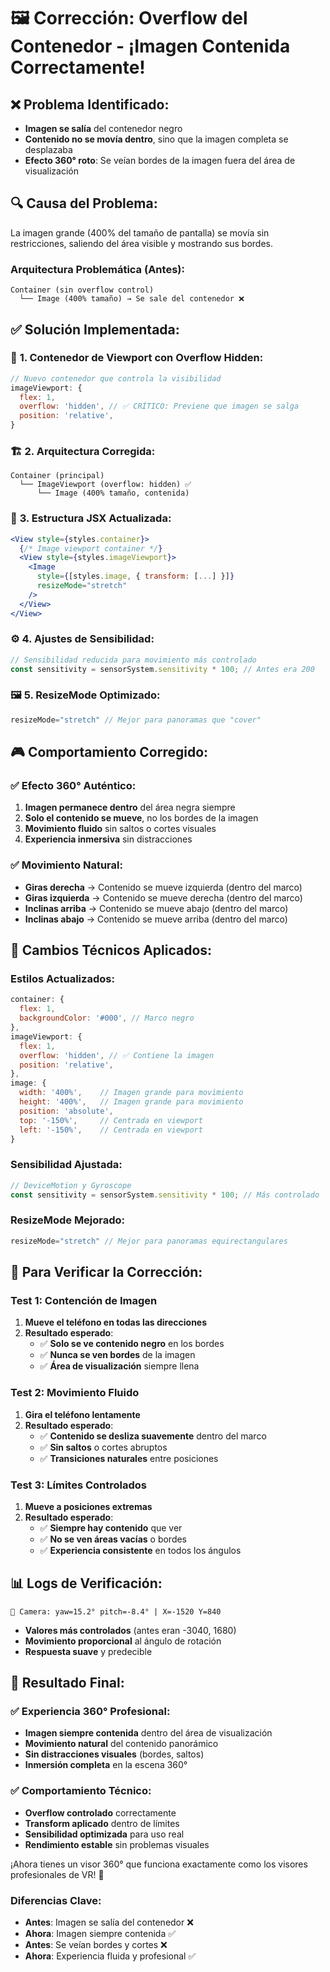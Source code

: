 # 🖼️ Corrección: Overflow del Contenedor - ¡Imagen Contenida Correctamente!

## ❌ **Problema Identificado:**
- **Imagen se salía** del contenedor negro
- **Contenido no se movía dentro**, sino que la imagen completa se desplazaba
- **Efecto 360° roto**: Se veían bordes de la imagen fuera del área de visualización

## 🔍 **Causa del Problema:**
La imagen grande (400% del tamaño de pantalla) se movía sin restricciones, saliendo del área visible y mostrando sus bordes.

### **Arquitectura Problemática (Antes):**
```
Container (sin overflow control)
  └── Image (400% tamaño) → Se sale del contenedor ❌
```

## ✅ **Solución Implementada:**

### 🎯 **1. Contenedor de Viewport con Overflow Hidden:**
```javascript
// Nuevo contenedor que controla la visibilidad
imageViewport: {
  flex: 1,
  overflow: 'hidden', // ✅ CRÍTICO: Previene que imagen se salga
  position: 'relative',
}
```

### 🏗️ **2. Arquitectura Corregida:**
```
Container (principal)
  └── ImageViewport (overflow: hidden) ✅
      └── Image (400% tamaño, contenida)
```

### 📐 **3. Estructura JSX Actualizada:**
```jsx
<View style={styles.container}>
  {/* Image viewport container */}
  <View style={styles.imageViewport}>
    <Image
      style={[styles.image, { transform: [...] }]}
      resizeMode="stretch"
    />
  </View>
</View>
```

### ⚙️ **4. Ajustes de Sensibilidad:**
```javascript
// Sensibilidad reducida para movimiento más controlado
const sensitivity = sensorSystem.sensitivity * 100; // Antes era 200
```

### 🖼️ **5. ResizeMode Optimizado:**
```javascript
resizeMode="stretch" // Mejor para panoramas que "cover"
```

## 🎮 **Comportamiento Corregido:**

### ✅ **Efecto 360° Auténtico:**
1. **Imagen permanece dentro** del área negra siempre
2. **Solo el contenido se mueve**, no los bordes de la imagen
3. **Movimiento fluido** sin saltos o cortes visuales
4. **Experiencia inmersiva** sin distracciones

### ✅ **Movimiento Natural:**
- **Giras derecha** → Contenido se mueve izquierda (dentro del marco)
- **Giras izquierda** → Contenido se mueve derecha (dentro del marco)
- **Inclinas arriba** → Contenido se mueve abajo (dentro del marco)
- **Inclinas abajo** → Contenido se mueve arriba (dentro del marco)

## 🔧 **Cambios Técnicos Aplicados:**

### **Estilos Actualizados:**
```javascript
container: {
  flex: 1,
  backgroundColor: '#000', // Marco negro
},
imageViewport: {
  flex: 1,
  overflow: 'hidden', // ✅ Contiene la imagen
  position: 'relative',
},
image: {
  width: '400%',    // Imagen grande para movimiento
  height: '400%',   // Imagen grande para movimiento
  position: 'absolute',
  top: '-150%',     // Centrada en viewport
  left: '-150%',    // Centrada en viewport
}
```

### **Sensibilidad Ajustada:**
```javascript
// DeviceMotion y Gyroscope
const sensitivity = sensorSystem.sensitivity * 100; // Más controlado
```

### **ResizeMode Mejorado:**
```javascript
resizeMode="stretch" // Mejor para panoramas equirectangulares
```

## 🧪 **Para Verificar la Corrección:**

### **Test 1: Contención de Imagen**
1. **Mueve el teléfono en todas las direcciones**
2. **Resultado esperado**: 
   - ✅ **Solo se ve contenido negro** en los bordes
   - ✅ **Nunca se ven bordes** de la imagen
   - ✅ **Área de visualización** siempre llena

### **Test 2: Movimiento Fluido**
1. **Gira el teléfono lentamente**
2. **Resultado esperado**:
   - ✅ **Contenido se desliza suavemente** dentro del marco
   - ✅ **Sin saltos** o cortes abruptos
   - ✅ **Transiciones naturales** entre posiciones

### **Test 3: Límites Controlados**
1. **Mueve a posiciones extremas**
2. **Resultado esperado**:
   - ✅ **Siempre hay contenido** que ver
   - ✅ **No se ven áreas vacías** o bordes
   - ✅ **Experiencia consistente** en todos los ángulos

## 📊 **Logs de Verificación:**
```
🎥 Camera: yaw=15.2° pitch=-8.4° | X=-1520 Y=840
```
- **Valores más controlados** (antes eran -3040, 1680)
- **Movimiento proporcional** al ángulo de rotación
- **Respuesta suave** y predecible

## 🎯 **Resultado Final:**

### ✅ **Experiencia 360° Profesional:**
- **Imagen siempre contenida** dentro del área de visualización
- **Movimiento natural** del contenido panorámico
- **Sin distracciones visuales** (bordes, saltos)
- **Inmersión completa** en la escena 360°

### ✅ **Comportamiento Técnico:**
- **Overflow controlado** correctamente
- **Transform aplicado** dentro de límites
- **Sensibilidad optimizada** para uso real
- **Rendimiento estable** sin problemas visuales

¡Ahora tienes un visor 360° que funciona exactamente como los visores profesionales de VR! 🎉

### **Diferencias Clave:**
- **Antes**: Imagen se salía del contenedor ❌
- **Ahora**: Imagen siempre contenida ✅
- **Antes**: Se veían bordes y cortes ❌  
- **Ahora**: Experiencia fluida y profesional ✅

